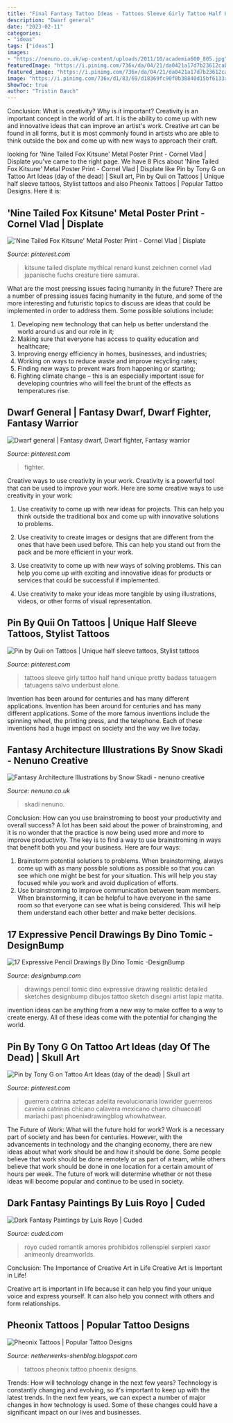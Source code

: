 ```yaml
---
title: "Final Fantasy Tattoo Ideas - Tattoos Sleeve Girly Tattoo Half Hand Unique Pretty Badass Tatuagem Tatuagens Salvo Underbust Alone"
description: "Dwarf general"
date: "2023-02-11"
categories:
- "ideas"
tags: ["ideas"]
images:
- "https://nenuno.co.uk/wp-content/uploads/2011/10/academia600_805.jpg"
featuredImage: "https://i.pinimg.com/736x/da/04/21/da0421a17d7b23612caba46733d015d4.jpg"
featured_image: "https://i.pinimg.com/736x/da/04/21/da0421a17d7b23612caba46733d015d4.jpg"
image: "https://i.pinimg.com/736x/d1/83/69/d18369fc90f0b38840d15bf6133abb0e.jpg"
ShowToc: true
author: "Tristin Bauch"
---
```



Conclusion: What is creativity? Why is it important?
Creativity is an important concept in the world of art. It is the ability to come up with new and innovative ideas that can improve an artist's work. Creative art can be found in all forms, but it is most commonly found in artists who are able to think outside the box and come up with new ways to approach their craft.

	

		
looking for &#039;Nine Tailed Fox Kitsune&#039; Metal Poster Print - Cornel Vlad | Displate you've came to the right page. We have 8 Pics about &#039;Nine Tailed Fox Kitsune&#039; Metal Poster Print - Cornel Vlad | Displate like Pin by Tony G on Tattoo Art Ideas (day of the dead) | Skull art, Pin by Quii on Tattoos | Unique half sleeve tattoos, Stylist tattoos and also Pheonix Tattoos | Popular Tattoo Designs. Here it is:
		
    
## &#039;Nine Tailed Fox Kitsune&#039; Metal Poster Print - Cornel Vlad | Displate

<img loading=lazy src="https://i.pinimg.com/736x/6a/0d/23/6a0d233213b8d1489b632748a1ba763d.jpg" onerror="this.onerror=null;this.src='https://tse4.mm.bing.net/th?id=OIP.ltQyWulY92tpUVnvfslZzwHaKX&amp;pid=15.1';" alt="&#039;Nine Tailed Fox Kitsune&#039; Metal Poster Print - Cornel Vlad | Displate">

_Source: pinterest.com_

>kitsune tailed displate mythical renard kunst zeichnen cornel vlad japanische fuchs creature tiere samurai. 

	

What are the most pressing issues facing humanity in the future?
There are a number of pressing issues facing humanity in the future, and some of the more interesting and futuristic topics to discuss are ideas that could be implemented in order to address them. Some possible solutions include: 
1) Developing new technology that can help us better understand the world around us and our role in it; 
2) Making sure that everyone has access to quality education and healthcare; 
3) Improving energy efficiency in homes, businesses, and industries; 
4) Working on ways to reduce waste and improve recycling rates; 
5) Finding new ways to prevent wars from happening or starting; 
6) Fighting climate change – this is an especially important issue for developing countries who will feel the brunt of the effects as temperatures rise.

    
## Dwarf General | Fantasy Dwarf, Dwarf Fighter, Fantasy Warrior

<img loading=lazy src="https://i.pinimg.com/736x/d1/83/69/d18369fc90f0b38840d15bf6133abb0e.jpg" onerror="this.onerror=null;this.src='https://tse3.mm.bing.net/th?id=OIP.ea1TZPD8DMhvE1q4K_9iaQAAAA&amp;pid=15.1';" alt="Dwarf general | Fantasy dwarf, Dwarf fighter, Fantasy warrior">

_Source: pinterest.com_

>fighter. 

	

Creative ways to use creativity in your work.
Creativity is a powerful tool that can be used to improve your work. Here are some creative ways to use creativity in your work:
1. Use creativity to come up with new ideas for projects. This can help you think outside the traditional box and come up with innovative solutions to problems.

2. Use creativity to create images or designs that are different from the ones that have been used before. This can help you stand out from the pack and be more efficient in your work.

3. Use creativity to come up with new ways of solving problems. This can help you come up with exciting and innovative ideas for products or services that could be successful if implemented.

4. Use creativity to make your ideas more tangible by using illustrations, videos, or other forms of visual representation.

    
## Pin By Quii On Tattoos | Unique Half Sleeve Tattoos, Stylist Tattoos

<img loading=lazy src="https://i.pinimg.com/736x/da/04/21/da0421a17d7b23612caba46733d015d4.jpg" onerror="this.onerror=null;this.src='https://tse2.mm.bing.net/th?id=OIP.RffM6O4qHUgmASlhvQJLZAHaJ4&amp;pid=15.1';" alt="Pin by Quii on Tattoos | Unique half sleeve tattoos, Stylist tattoos">

_Source: pinterest.com_

>tattoos sleeve girly tattoo half hand unique pretty badass tatuagem tatuagens salvo underbust alone. 

	

Invention has been around for centuries and has many different applications.
Invention has been around for centuries and has many different applications. Some of the more famous inventions include the spinning wheel, the printing press, and the telephone. Each of these inventions had a huge impact on society and the way we live today.

    
## Fantasy Architecture Illustrations By Snow Skadi - Nenuno Creative

<img loading=lazy src="https://nenuno.co.uk/wp-content/uploads/2011/10/academia600_805.jpg" onerror="this.onerror=null;this.src='https://tse3.mm.bing.net/th?id=OIP.3IATHHvXPz7_IImfV7syyQHaJ7&amp;pid=15.1';" alt="Fantasy Architecture Illustrations by Snow Skadi - nenuno creative">

_Source: nenuno.co.uk_

>skadi nenuno. 

	

Conclusion: How can you use brainstroming to boost your productivity and overall success?
A lot has been said about the power of brainstroming, and it is no wonder that the practice is now being used more and more to improve productivity. The key is to find a way to use brainstroming in ways that benefit both you and your business. Here are four ways: 
1. Brainstorm potential solutions to problems. When brainstorming, always come up with as many possible solutions as possible so that you can see which one might be best for your situation. This will help you stay focused while you work and avoid duplication of efforts. 
2. Use brainstroming to improve communication between team members. When brainstorming, it can be helpful to have everyone in the same room so that everyone can see what is being considered. This will help them understand each other better and make better decisions. 

    
## 17 Expressive Pencil Drawings By Dino Tomic -DesignBump

<img loading=lazy src="https://designbump.com/wp-content/uploads/2014/09/atomiccircus-realistic-pencil-drawings-dino-tomic-14.jpg" onerror="this.onerror=null;this.src='https://tse4.mm.bing.net/th?id=OIP.eOEAldG-OrL-pCi3JneYTwHaHa&amp;pid=15.1';" alt="17 Expressive Pencil Drawings By Dino Tomic -DesignBump">

_Source: designbump.com_

>drawings pencil tomic dino expressive drawing realistic detailed sketches designbump dibujos tattoo sketch disegni artist lapiz matita. 

	

invention ideas can be anything from a new way to make coffee to a way to create energy. All of these ideas come with the potential for changing the world.

    
## Pin By Tony G On Tattoo Art Ideas (day Of The Dead) | Skull Art

<img loading=lazy src="https://i.pinimg.com/736x/4f/ad/d4/4fadd413ce1ecac602e40b6c2c869be9.jpg" onerror="this.onerror=null;this.src='https://tse1.mm.bing.net/th?id=OIP.ylczi2fCrUEyw_wMXGjEygHaLo&amp;pid=15.1';" alt="Pin by Tony G on Tattoo Art Ideas (day of the dead) | Skull art">

_Source: pinterest.com_

>guerrera catrina aztecas adelita revolucionaria lowrider guerreros caveira catrinas chicano calavera mexicano charro cihuacoatl mariachi past phoenixdrawingblog whowhatwear. 

	

The Future of Work: What will the future hold for work?
Work is a necessary part of society and has been for centuries. However, with the advancements in technology and the changing economy, there are new ideas about what work should be and how it should be done. Some people believe that work should be done remotely or as part of a team, while others believe that work should be done in one location for a certain amount of hours per week. The future of work will determine whether or not these ideas will become popular and continue to be used in society.

    
## Dark Fantasy Paintings By Luis Royo | Cuded

<img loading=lazy src="https://www.cuded.com/wp-content/uploads/2013/01/Luis-Royo10.jpg" onerror="this.onerror=null;this.src='https://tse1.mm.bing.net/th?id=OIP.d8EjuP0LBddtbmgi7EKW6QHaJ_&amp;pid=15.1';" alt="Dark Fantasy Paintings by Luis Royo | Cuded">

_Source: cuded.com_

>royo cuded romantik amores prohibidos rollenspiel serpieri xaxor animeonly dreamworlds. 

	

Conclusion: The Importance of Creative Art in Life
Creative Art is Important in Life!

Creative art is important in life because it can help you find your unique voice and express yourself. It can also help you connect with others and form relationships.

    
## Pheonix Tattoos | Popular Tattoo Designs

<img loading=lazy src="http://4.bp.blogspot.com/-wt19TrOqhm0/UQZdnFYQjcI/AAAAAAAAOes/xCyNjQhl4ck/s1600/final-version-of-phoenix-tattoo-622621.jpg" onerror="this.onerror=null;this.src='https://tse3.mm.bing.net/th?id=OIP.10G-wLQS9jDcZ8PFjOI3ewHaNb&amp;pid=15.1';" alt="Pheonix Tattoos | Popular Tattoo Designs">

_Source: netherwerks-shenblog.blogspot.com_

>tattoos pheonix tattoo phoenix designs. 

	

Trends: How will technology change in the next few years?
Technology is constantly changing and evolving, so it's important to keep up with the latest trends. In the next few years, we can expect a number of major changes in how technology is used. Some of these changes could have a significant impact on our lives and businesses.


